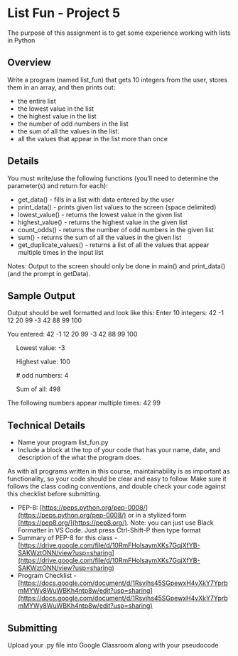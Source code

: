# List Fun - Project 5
The purpose of this assignment is to get some experience working with lists in Python

## Overview

Write a program (named list_fun) that gets 10 integers from the user, stores them in an array, and then prints out:
* the entire list
* the lowest value in the list
* the highest value in the list
* the number of odd numbers in the list
* the sum of all the values in the list.
* all the values that appear in the list more than once


## Details
You must write/use the following functions (you’ll need to determine the parameter(s) and return for each): 
* get_data() - fills in a list with data entered by the user
* print_data() - prints given list values to the screen (space delimited)
* lowest_value() - returns the lowest value in the given list 
* highest_value() - returns the highest value in the given list 
* count_odds() - returns the number of odd numbers in the given list 
* sum() - returns the sum of all the values in the given list
* get_duplicate_values() - returns a list of all the values that appear multiple times in the input list

Notes: Output to the screen should only be done in main() and print_data() (and the prompt in getData).

## Sample Output

Output should be well formatted and look like this:
Enter 10 integers: 
42 
-1 
12 
20
99 
-3 
42 
88 
99 
100

You entered: 42 -1 12 20 99 -3 42 88 99 100

&nbsp;&nbsp;&nbsp;&nbsp; Lowest value:   -3	

&nbsp;&nbsp;&nbsp;&nbsp; Highest value:  100

&nbsp;&nbsp;&nbsp;&nbsp; # odd numbers:  4

&nbsp;&nbsp;&nbsp;&nbsp; Sum of all:     498

The following numbers appear multiple times: 42 99


## Technical Details
- Name your program list_fun.py
- Include a block at the top of your code that has your name, date, and description of the what the program does.

As with all programs written in this course, maintainability is as important as functionality, so your code should be clear and easy to follow.  Make sure it follows the class coding conventions, and double check your code against this checklist before submitting.

- PEP-8: [https://peps.python.org/pep-0008/](https://peps.python.org/pep-0008/) or in a stylized form [https://pep8.org/](https://pep8.org/). Note: you can just use Black Formatter in VS Code. Just press Ctrl-Shift-P then type format
- Summary of PEP-8 for this class - [https://drive.google.com/file/d/10RmFHolsaymXKs7GqjXfYB-SAKWztONN/view?usp=sharing](https://drive.google.com/file/d/10RmFHolsaymXKs7GqjXfYB-SAKWztONN/view?usp=sharing)
- Program Checklist -[https://docs.google.com/document/d/1Rsvjhs45SGpewxH4vXkY7YprbmMYWy8WuWBKh4ntp8w/edit?usp=sharing](https://docs.google.com/document/d/1Rsvjhs45SGpewxH4vXkY7YprbmMYWy8WuWBKh4ntp8w/edit?usp=sharing)

## Submitting

Upload your .py file into Google Classroom along with your pseudocode
